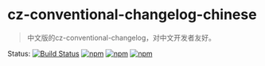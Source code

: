 # cz-conventional-changelog-chinese

> 中文版的cz-conventional-changelog，对中文开发者友好。

Status:
[![Build Status](https://travis-ci.org/rhinel/cz-conventional-changelog-chinese.svg?branch=master)](https://travis-ci.org/rhinel/cz-conventional-changelog-chinese)
[![npm](https://img.shields.io/npm/v/cz-conventional-changelog-chinese.svg?style=flat)](https://www.npmjs.com/package/cz-conventional-changelog-chinese)
[![npm](https://img.shields.io/npm/dm/cz-conventional-changelog-chinese.svg?style=flat)](https://www.npmjs.com/package/cz-conventional-changelog-chinese)
[![npm](https://img.shields.io/npm/l/cz-conventional-changelog-chinese.svg?style=flat)](https://www.npmjs.com/package/cz-conventional-changelog-chinese)
